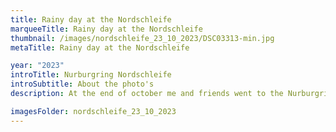 ```yaml
---
title: Rainy day at the Nordschleife
marqueeTitle: Rainy day at the Nordschleife
thumbnail: /images/nordschleife_23_10_2023/DSC03313-min.jpg
metaTitle: Rainy day at the Nordschleife

year: "2023"
introTitle: Nurburgring Nordschleife
introSubtitle: About the photo's
description: At the end of october me and friends went to the Nurburgring Norschleife. The goal was to drive on the track but, because of the weather, I decided not to drive on the Norschleife that day. Instead I took some pictures that day!

imagesFolder: nordschleife_23_10_2023
---
```

